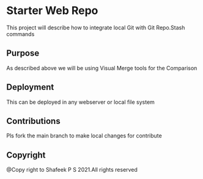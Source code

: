# Starter Web Repo
This project will describe how to integrate local Git with Git Repo.Stash commands
## Purpose
As described above we will be using Visual Merge tools for the Comparison
## Deployment
This can be deployed in any webserver or local file system
## Contributions
Pls fork the main branch to make local changes for contribute
## Copyright
@Copy right to Shafeek P S 2021.All rights reserved